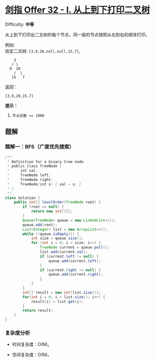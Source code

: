 # [剑指 Offer 32 - I. 从上到下打印二叉树](https://leetcode-cn.com/problems/cong-shang-dao-xia-da-yin-er-cha-shu-lcof/)

Difficulty: **中等**

从上到下打印出二叉树的每个节点，同一层的节点按照从左到右的顺序打印。

例如:  
给定二叉树: `[3,9,20,null,null,15,7]`,

```
    3
   / \
  9  20
    /  \
   15   7
```

返回：

```
[3,9,20,15,7]
```

**提示：**

1.  `节点总数 <= 1000`


## 题解

### 题解一：BFS（广度优先搜索）

```java
/**
 * Definition for a binary tree node.
 * public class TreeNode {
 *     int val;
 *     TreeNode left;
 *     TreeNode right;
 *     TreeNode(int x) { val = x; }
 * }
 */
class Solution {
    public int[] levelOrder(TreeNode root) {
        if (root == null) {
            return new int[]{};
        }
        Queue<TreeNode> queue = new LinkedList<>();
        queue.add(root);
        List<Integer> list = new ArrayList<>();
        while (!queue.isEmpty()) {
            int size = queue.size();
            for (int i = 0; i < size; i++) {
                TreeNode current = queue.poll();
                list.add(current.val);
                if (current.left != null) {
                    queue.add(current.left);
                }
                if (current.right != null) {
                    queue.add(current.right);
                }
            }
        }
        int[] result = new int[list.size()];
        for(int i = 0; i < list.size(); i++) {
            result[i] = list.get(i);
        }
        return result;
    }
}
```

### 复杂度分析

- 时间复杂度：O(N)。

- 空间复杂度：O(N)。
